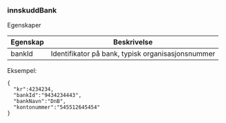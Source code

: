 ### innskuddBank

Egenskaper

| Egenskap | Beskrivelse |
|---|---|
| bankId | Identifikator på bank, typisk organisasjonsnummer |

Eksempel:

```
{
  "kr":4234234, 
  "bankId":"9434234443", 
  "bankNavn":"DnB",
  "kontonummer":"545512645454"
}
```
